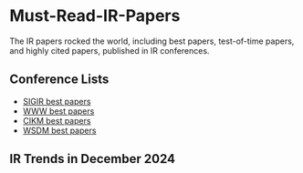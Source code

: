 # Must-Read-IR-Papers
The IR papers rocked the world, including best papers, test-of-time papers, and highly cited papers, published in IR conferences.

## Conference Lists
 * [SIGIR best papers](./SIGIR.md)
 * [WWW best papers](./WWW.md)
 * [CIKM best papers](./CIKM.md)
 * [WSDM best papers](./WSDM.md)




## IR Trends in December 2024
